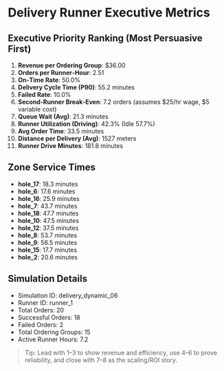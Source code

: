 # Delivery Runner Executive Metrics

## Executive Priority Ranking (Most Persuasive First)
1. **Revenue per Ordering Group**: $36.00
2. **Orders per Runner‑Hour**: 2.51
3. **On‑Time Rate**: 50.0%
4. **Delivery Cycle Time (P90)**: 55.2 minutes
5. **Failed Rate**: 10.0%
6. **Second‑Runner Break‑Even**: 7.2 orders (assumes $25/hr wage, $5 variable cost)
7. **Queue Wait (Avg)**: 21.3 minutes
8. **Runner Utilization (Driving)**: 42.3% (Idle 57.7%)
9. **Avg Order Time**: 33.5 minutes
10. **Distance per Delivery (Avg)**: 1527 meters
11. **Runner Drive Minutes**: 181.8 minutes

## Zone Service Times
- **hole_17**: 18.3 minutes
- **hole_6**: 17.6 minutes
- **hole_16**: 25.9 minutes
- **hole_7**: 43.7 minutes
- **hole_18**: 47.7 minutes
- **hole_10**: 47.5 minutes
- **hole_12**: 37.5 minutes
- **hole_8**: 53.7 minutes
- **hole_9**: 56.5 minutes
- **hole_15**: 17.7 minutes
- **hole_2**: 20.6 minutes


## Simulation Details
- Simulation ID: delivery_dynamic_06
- Runner ID: runner_1
- Total Orders: 20
- Successful Orders: 18
- Failed Orders: 2
- Total Ordering Groups: 15
- Active Runner Hours: 7.2

> Tip: Lead with 1–3 to show revenue and efficiency, use 4–6 to prove reliability, and close with 7–8 as the scaling/ROI story.
